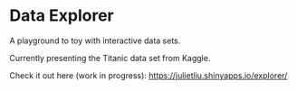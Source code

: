 # Data Explorer
A playground to toy with interactive data sets.

Currently presenting the Titanic data set from Kaggle.

Check it out here (work in progress): https://julietliu.shinyapps.io/explorer/


